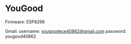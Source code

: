 # YouGood

Firmware:
  ESP8266 
  
Gmail:
  username: yougoodece40862@gmail.com
  password: yougood40862
  
  
